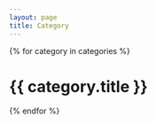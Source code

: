 ```yaml
---
layout: page
title: Category
---
```

<div class="categories">
  {% for category in categories %}
  <div class="category">
    <h1 class="category-title">
        {{ category.title }}
    </h1>
  </div>
  {% endfor %}
</div>

<!-- <div class="pagination">
  {% if paginator.next_page %}
  <a class="pagination-item older" href="{{ paginator.next_page_path | absolute_url }}">Older</a>
  {% else %}
  <span class="pagination-item older">Older</span>
  {% endif %}
  {% if paginator.previous_page %}
  {% if paginator.page == 2 %}
  <a class="pagination-item newer" href="{{ '/' | absolute_url }}">Newer</a>
  {% else %}
  <a class="pagination-item newer" href="{{ paginator.previous_page_path | absolute_url }}">Newer</a>
  {% endif %}
  {% else %}
  <span class="pagination-item newer">Newer</span>
  {% endif %}
</div> -->
